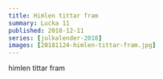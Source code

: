```yaml
---
title: Himlen tittar fram
summary: Lucka 11
published: 2018-12-11
series: [julkalender-2018]
images: [20181124-himlen-tittar-fram.jpg]
---
```


himlen tittar fram
